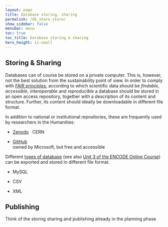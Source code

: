 ```yaml
---
layout: page
title: Database storing, sharing
permalink: /db_share_store/
show_sidebar: false
menubar: menu
toc: true
toc_title: Database storing & sharing
hero_height: is-small
---
```


## Storing & Sharing

Databases can of course be stored on a private computer. This is, however, not the best solution from the  sustainability point of view.
In order to comply with [FAIR principles](https://www.go-fair.org/fair-principles/), according to which scientific data should be
 *findable*, *accessible*, *interoperable* and *reproducible* a database should be stored in an open access repository, together with a
  description of its content and structure. Further, its content should ideally be downloadable in different file format.

In addition to national or institutional repositories, these are frequently used by researchers in the Humanities:

- [Zenodo](https://zenodo.org/)  
CERN

- [GitHub](https://github.com/)  
owned by Microsoft, but free and accessible
  
Different  [types of database](/db_creation/) 
(see also [Unit 3 of the ENCODE Online Course](https://teach-dariah-cur.acdh-dev.oeaw.ac.at/mod/lesson/view.php?id=2503)) can be exported 
and stored in different file format.

- MySQL

- CSV

- XML

## Publishing



Think of the storing sharing and publishing already in the planning phase